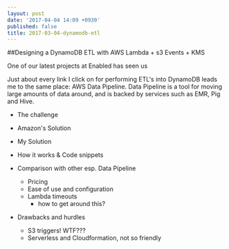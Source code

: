 ```yaml
---
layout: post
date: '2017-04-04 14:09 +0930'
published: false
title: 2017-03-04-dynamodb-etl
---
```

##Designing a DynamoDB ETL with AWS Lambda + s3 Events + KMS

One of our latest projects at Enabled has seen us 

Just about every link I click on for performing ETL's into DynamoDB leads me to the same place: AWS Data Pipeline. Data Pipeline is a tool for moving large amounts of data around, and is backed by services such as EMR, Pig and Hive.


- The challenge
- Amazon's Solution
- My Solution

- How it works & Code snippets
- Comparison with other esp. Data Pipeline
	- Pricing
    - Ease of use and configuration
    - Lambda timeouts
    	- how to get around this?
- Drawbacks and hurdles
	- S3 triggers! WTF???
    - Serverless and Cloudformation, not so friendly
    